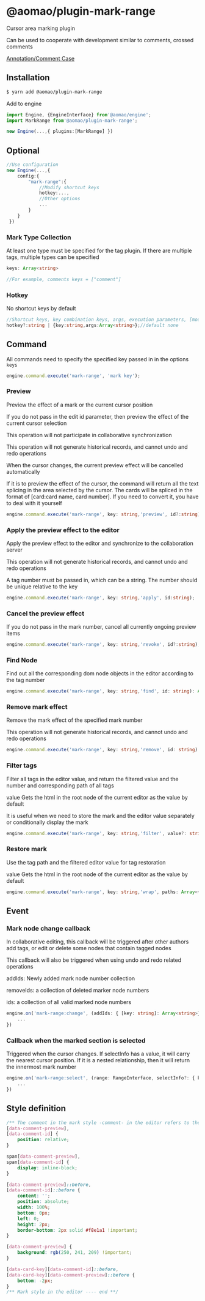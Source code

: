 # @aomao/plugin-mark-range

Cursor area marking plugin

Can be used to cooperate with development similar to comments, crossed comments

[Annotation/Comment Case](https://github.com/yanmao-cc/am-editor/blob/master/docs/demo/comment/index.tsx)

## Installation

```bash
$ yarn add @aomao/plugin-mark-range
```

Add to engine

```ts
import Engine, {EngineInterface} from'@aomao/engine';
import MarkRange from'@aomao/plugin-mark-range';

new Engine(...,{ plugins:[MarkRange] })
```

## Optional

```ts
//Use configuration
new Engine(...,{
    config:{
        "mark-range":{
            //Modify shortcut keys
            hotkey:...,
            //Other options
            ...
        }
    }
 })
```

### Mark Type Collection

At least one type must be specified for the tag plugin. If there are multiple tags, multiple types can be specified

```ts
keys: Array<string>

//For example, comments keys = ["comment"]
```

### Hotkey

No shortcut keys by default

```ts
//Shortcut keys, key combination keys, args, execution parameters, [mode?: string, value?: string] Language mode: optional, code text: optional
hotkey?:string | {key:string,args:Array<string>};//default none
```

## Command

All commands need to specify the specified key passed in in the options `keys`

```ts
engine.command.execute('mark-range', 'mark key');
```

### Preview

Preview the effect of a mark or the current cursor position

If you do not pass in the edit id parameter, then preview the effect of the current cursor selection

This operation will not participate in collaborative synchronization

This operation will not generate historical records, and cannot undo and redo operations

When the cursor changes, the current preview effect will be cancelled automatically

If it is to preview the effect of the cursor, the command will return all the text splicing in the area selected by the cursor. The cards will be spliced ​​in the format of [card:card name, card number]. If you need to convert it, you have to deal with it yourself

```ts
engine.command.execute('mark-range', key: string,'preview', id?:string): string | undefined;
```

### Apply the preview effect to the editor

Apply the preview effect to the editor and synchronize to the collaboration server

This operation will not generate historical records, and cannot undo and redo operations

A tag number must be passed in, which can be a string. The number should be unique relative to the key

```ts
engine.command.execute('mark-range', key: string,'apply', id:string);
```

### Cancel the preview effect

If you do not pass in the mark number, cancel all currently ongoing preview items

```ts
engine.command.execute('mark-range', key: string,'revoke', id?:string);
```

### Find Node

Find out all the corresponding dom node objects in the editor according to the tag number

```ts
engine.command.execute('mark-range', key: string,'find', id: string): Array<NodeInterface>;
```

### Remove mark effect

Remove the mark effect of the specified mark number

This operation will not generate historical records, and cannot undo and redo operations

```ts
engine.command.execute('mark-range', key: string,'remove', id: string)
```

### Filter tags

Filter all tags in the editor value, and return the filtered value and the number and corresponding path of all tags

value Gets the html in the root node of the current editor as the value by default

It is useful when we need to store the mark and the editor value separately or conditionally display the mark

```ts
engine.command.execute('mark-range', key: string,'filter', value?: string): {value: string, paths: Array<{ id: Array<string>, path: Array<Path>} >}
```

### Restore mark

Use the tag path and the filtered editor value for tag restoration

value Gets the html in the root node of the current editor as the value by default

```ts
engine.command.execute('mark-range', key: string,'wrap', paths: Array<{ id: Array<string>, path: Array<Path>}>, value?: string): string
```

## Event

### Mark node change callback

In collaborative editing, this callback will be triggered after other authors add tags, or edit or delete some nodes that contain tagged nodes

This callback will also be triggered when using undo and redo related operations

addIds: Newly added mark node number collection

removeIds: a collection of deleted marker node numbers

ids: a collection of all valid marked node numbers

```ts
engine.on('mark-range:change', (addIds: { [key: string]: Array<string>},removeIds: { [key: string]: Array<string>},ids: { [key:string] : Array<string> }) => {
	...
})
```

### Callback when the marked section is selected

Triggered when the cursor changes. If selectInfo has a value, it will carry the nearest cursor position. If it is a nested relationship, then it will return the innermost mark number

```ts
engine.on('mark-range:select', (range: RangeInterface, selectInfo?: { key: string, id: string}) => {
	...
})
```

## Style definition

```css
/** The comment in the mark style -comment- in the editor refers to the key configured in the mark ---- start **/
[data-comment-preview],
[data-comment-id] {
	position: relative;
}

span[data-comment-preview],
span[data-comment-id] {
	display: inline-block;
}

[data-comment-preview]::before,
[data-comment-id]::before {
	content: '';
	position: absolute;
	width: 100%;
	bottom: 0px;
	left: 0;
	height: 2px;
	border-bottom: 2px solid #f8e1a1 !important;
}

[data-comment-preview] {
	background: rgb(250, 241, 209) !important;
}

[data-card-key][data-comment-id]::before,
[data-card-key][data-comment-preview]::before {
	bottom: -2px;
}
/** Mark style in the editor ---- end **/
```
